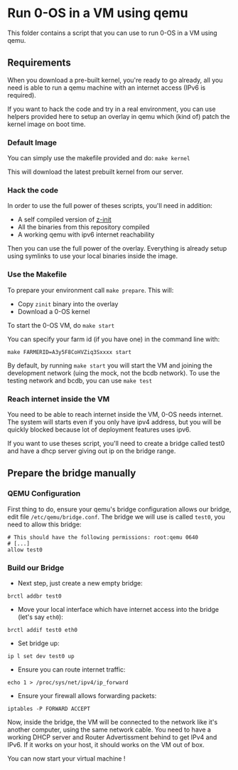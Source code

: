 # Run 0-OS in a VM using qemu

This folder contains a script that you can use to run 0-OS in a VM using qemu.

## Requirements

When you download a pre-built kernel, you're ready to go already, all you need
is able to run a qemu machine with an internet access (IPv6 is required).

If you want to hack the code and try in a real environment, you can use helpers provided here
to setup an overlay in qemu which (kind of) patch the kernel image on boot time.

### Default Image

You can simply use the makefile provided and do: `make kernel`

This will download the latest prebuilt kernel from our server.

### Hack the code

In order to use the full power of theses scripts, you'll need in addition:

- A self compiled version of [z-init](https://github.com/threefoldtech/zinit/)
- All the binaries from this repository compiled
- A working qemu with ipv6 internet reachability

Then you can use the full power of the overlay. Everything is already setup using symlinks
to use your local binaries inside the image.

### Use the Makefile

To prepare your environment call `make prepare`. This will:

- Copy `zinit` binary into the overlay
- Download a 0-OS kernel

To start the 0-OS VM, do `make start`

You can specify your farm id (if you have one) in the command line with:
```
make FARMERID=A3y5F8CoHVZiq3Sxxxx start
```

By default, by running `make start` you will start the VM and joining the development network
(uing the mock, not the bcdb network). To use the testing network and bcdb, you can use `make test`

### Reach internet inside the VM

You need to be able to reach internet inside the VM, 0-OS needs internet. The system will starts
even if you only have ipv4 address, but you will be quickly blocked because lot of deployment
features uses ipv6.

If you want to use theses script, you'll need to create a bridge called test0 and
have a dhcp server giving out ip on the bridge range.

## Prepare the bridge manually

### QEMU Configuration

First thing to do, ensure your qemu's bridge configuration allows our bridge, edit file `/etc/qemu/bridge.conf`.
The bridge we will use is called `test0`, you need to allow this bridge:

```
# This should have the following permissions: root:qemu 0640
# [...]
allow test0
```

### Build our Bridge

- Next step, just create a new empty bridge:
```
brctl addbr test0
```
- Move your local interface which have internet access into the bridge (let's say `eth0`):
```
brctl addif test0 eth0
```
- Set bridge up:
```
ip l set dev test0 up
```
- Ensure you can route internet traffic:
```
echo 1 > /proc/sys/net/ipv4/ip_forward
```
- Ensure your firewall allows forwarding packets:
```
iptables -P FORWARD ACCEPT
```

Now, inside the bridge, the VM will be connected to the network like it's another
computer, using the same network cable. You need to have a working DHCP server and Router Advertissment
behind to get IPv4 and IPv6. If it works on your host, it should works on the VM out of box.

You can now start your virtual machine !

